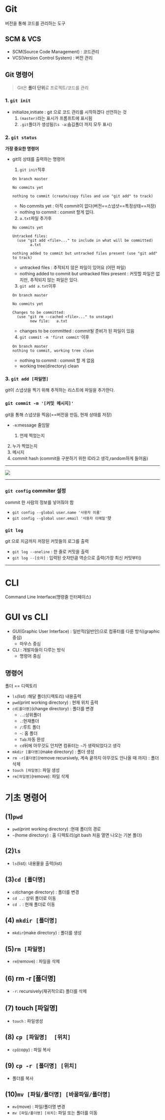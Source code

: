 # Git

버전을 통해 코드를 관리하는 도구



## SCM & VCS

* SCM(Source Code Management) : 코드관리
* VCS(Version Control System) : 버전 관리



## Git 명령어

> Git은 **폴더 단위**로 프로젝트/코드를 관리

### 1. `git init`

* initialize,initiate : git 으로 코드 관리를 시작하겠다 선언하는 것
  1. `(master)`라는 표시가 프롬프트에 표시됨
  2. `.git`폴더가 생성됨(`ls -a`:숨김폴더 까지 모두 표시)



### 2. `git status`

**가장 중요한 명령어**

* git의 상태를 출력하는 명령어

  1. `git init`직후

  ```
  On branch master
  
  No commits yet
  
  nothing to commit (create/copy files and use "git add" to track)
  ```

  * No commits yet : 아직 commit이 없다(버전==스냅샷==특정상태==저장)
  * nothing to commit : commit 할게 없다.

  

  2. `a.txt`파일 추가후

  ```
  No commits yet
  
  Untracked files:
    (use "git add <file>..." to include in what will be committed)
          a.txt
  
  nothing added to commit but untracked files present (use "git add" to track)
  
  ```

  * untracked files : 추적되지 않은 파일이 있어요 (어떤 파일)
  * nothing added to commit but untracked files present : 커밋할 파일은 없지만, 추적되지 않는 파일은 있다.

  3. `git add a.txt`이후

  ```
  On branch master
  
  No commits yet
  
  Changes to be committed:
    (use "git rm --cached <file>..." to unstage)
          new file:   a.txt
  
  ```

  * changes to be committed : commit될 준비가 된 파일이 있음

  4. `git commit -m 'first commit'`이후

  ```
  On branch master
  nothing to commit, working tree clean
  
  ```

  * nothing to commit : commit 할 게 없음
  * working tree(directory) clean 



### 3. `git add [파일명]`

git이 스냅샷을 찍기 위해 추적하는 리스트에 파일을 추가한다.



### `git commit -m '[커밋 메시지]'`

git을 통해 스냅샷을 찍음(==버전을 만듬, 현재 상태를 저장)

* `-m`:message 줄임말

  1. 언제 찍었는지
2. 누가 찍었는지
  3. 메시지
4. commit hash (commit을 구분하기 위한 ID라고 생각,random하게 들어옴)



---

![](C:\Users\soowo\Desktop\kd\강의자료\git저장과정.png)









---

### `git config` commiter 설정

commit 한 사람의 정보를  넣어줘야 함

* `git config --global user.name '사용자 이름'`
* `git config --global user.email '사용자 이메일'`햣 



### `git log`

git 으로 지금까지 저장된 커밋들의 로그를 출력

* `git log --oneline` : 한 줄로 커밋을 출력
* `git log --[숫자]` : 입력된 숫자만큼 역순으로 출력(가장 최신 커밋부터)



---

# CLI

Command Line Interface(명령줄 인터페이스)

# GUI vs CLI

* GUI(Graphic User Interface) : 일반적(일반인)으로 컴퓨터를 다룬 방식(graphic 중심)
  * 마우스 중심
* CLI : 개발자들이 다루는 방식
  * 명령어 중심



## 명령어

폴더 == 디렉토리

*  `ls`(list) :해달 폴더(디렉토리) 내용출력
*  `pwd`(print working directory) : 현재 위치 출력
*  `cd[폴더명]`(change directory) : 폴더를 변경
   * `..`:상위폴더
   * `.`:현재폴더
   * `/`:루트 폴더
   * `~`: 홈 폴더
   * `Tab`:자동 완성
   * `cd`뒤에 아무것도 안치면 컴퓨터는 `~`가 생략되었다고 생각
*  `mkdir [폴더명]`(make directory) : 폴더 생성
*  `rm -r[폴더명]`(remove recursively, 계속 끝까지 아무것도 안나올 때 까지) : 폴더 삭제 
*  `touch [파일명]`: 파일 생성
*  `rm[파일명]`(remove): 파일 삭제



# 기초 명령어

## (1)`pwd`

* `pwd`(print working directory) :현재 폴더의 경로
* `~`(home directory) : 홈 디렉토리(git bash 처음 열면 나오는 기본 폴더)



## (2)`ls`

* `ls`(list): 내용물을 출력(list)



## (3)`cd [폴더명]`

* `cd`(change directory) : 폴더를 변경
* `cd ..`: 상위 폴더로 이동
* `cd .` : 현재 폴더로 이동



## (4) `mkdir [폴더명]`

* `mkdir`(make directory) : 폴더를 생성



## (5)`rm [파일명]`

* `rm`(remove) : 파일을 삭제



## (6) rm -r [폴더명]

* `-r`: recursively(재귀적으로) 폴더를 삭제



## (7) touch [파일명]

* `touch` : 파일생성



## (8) `cp [파일명]  [위치]`

* `cp`(copy) : 파일 복사



## (9) `cp -r [폴더명] [위치]`

* 폴더를 복사



## (10)`mv [파일/폴더명] [바꿀파일/폴더명]`

* `mv`(move) : 파일/폴더명 변경
* `mv [파일/폴더명] [위치]`: 파일 또는 폴더를 이동
